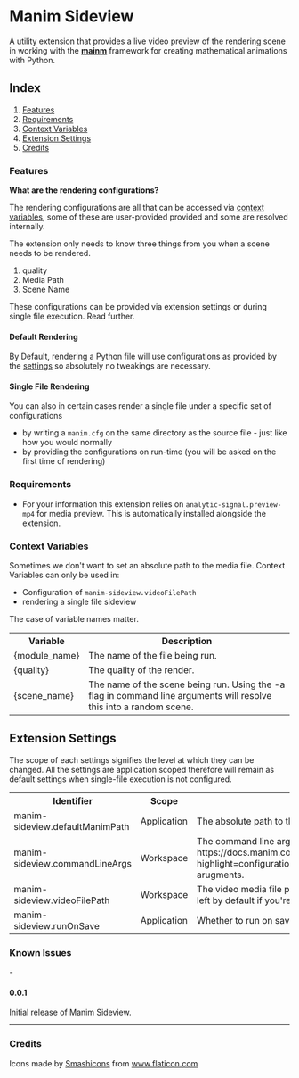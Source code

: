 # Manim Sideview

A utility extension that provides a live video preview of the rendering scene in working with the **[mainm](https://github.com/ManimCommunity/manim)** framework for creating mathematical animations with Python.

## Index

1. [Features](#features)
2. [Requirements](#requirements)
3. [Context Variables](#context-variables)
4. [Extension Settings](#extension-settings)
5. [Credits](#credits)

### Features

**What are the rendering configurations?**

The rendering configurations are all that can be accessed via [context variables](#context-variables), some of these are
user-provided provided and some are resolved internally.

The extension only needs to know three things from you when a scene needs to be rendered.
1. quality
2. Media Path
3. Scene Name

These configurations can be provided via extension settings or during single file execution. Read further.

#### Default Rendering
By Default, rendering a Python file will use configurations as provided by the [settings](#extension-settings) so absolutely no tweakings are necessary.

#### Single File Rendering
You can also in certain cases render a single file under a specific set of configurations
* by writing a `manim.cfg` on the same directory as the source file - just like how you would normally
* by providing the configurations on run-time (you will be asked on the first time of rendering)

### Requirements

* For your information this extension relies on `analytic-signal.preview-mp4` for media preview. This is automatically installed alongside the extension.

### Context Variables

Sometimes we don't want to set an absolute path to the media file. Context Variables can only be used in:
* Configuration of `manim-sideview.videoFilePath`
* rendering a single file sideview

The case of variable names matter.
<table>
<tr>
    <th>Variable</th>
    <th>Description</th>
</tr>
<tr>
    <td>{module_name}</td>
    <td>The name of the file being run.</td>
</tr>
<tr>
    <td>{quality}</td>
    <td>The quality of the render.</td>
</tr>
<tr>
    <td>{scene_name}</td>
    <td>The name of the scene being run. Using the -a flag in command line arguments will resolve this into a random scene.</td>
</tr>
</table>

## Extension Settings

The scope of each settings signifies the level at which they can be changed. All the settings are application scoped therefore will remain as default settings when single-file execution is not configured.

<table>
<tr>
    <th>Identifier</th>
    <th>Scope</th>
    <th>Description</th>
    <th>Default</th>
</tr>
<tr>
    <td> manim-sideview.defaultManimPath </td>
    <td> Application </td>
    <td>The absolute path to the manim executable.</td>
    <td>manim</td>
</tr>
<tr>
    <td> manim-sideview.commandLineArgs </td>
    <td> Workspace </td>
    <td> The command line arguments in rendering manim. Refer to https://docs.manim.community/en/stable/tutorials/configuration.html?highlight=configuration#a-list-of-all-cli-flags for existing arugments. </td>
    <td>-ql</td>
</tr>
<tr>
    <td>manim-sideview.videoFilePath</td>
    <td>Workspace</td>
    <td>The video media file path relative from the media folder. This is best left by default if you're not sure what this is.</td>
    <td>videos/${fileName}/${quality}/${sceneName}.mp4</td>
</tr>
<tr>
    <td>manim-sideview.runOnSave</td>
    <td>Application</td>
    <td>Whether to run on save for a started file.</td>
    <td>True</td>
</tr>
</table>

### Known Issues

_-_

#### 0.0.1

Initial release of Manim Sideview.

---

### Credits

Icons made by <a href="https://www.flaticon.com/authors/smashicons" title="Smashicons">Smashicons</a> from <a href="https://www.flaticon.com/" title="Flaticon">www.flaticon.com</a>
